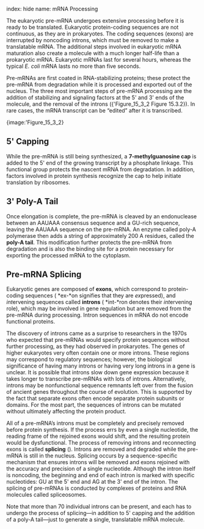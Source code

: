 index: hide
name: mRNA Processing

The eukaryotic pre-mRNA undergoes extensive processing before it is ready to be translated. Eukaryotic protein-coding sequences are not continuous, as they are in prokaryotes. The coding sequences (exons) are interrupted by noncoding introns, which must be removed to make a translatable mRNA. The additional steps involved in eukaryotic mRNA maturation also create a molecule with a much longer half-life than a prokaryotic mRNA. Eukaryotic mRNAs last for several hours, whereas the typical  *E. coli* mRNA lasts no more than five seconds.

Pre-mRNAs are first coated in RNA-stabilizing proteins; these protect the pre-mRNA from degradation while it is processed and exported out of the nucleus. The three most important steps of pre-mRNA processing are the addition of stabilizing and signaling factors at the 5' and 3' ends of the molecule, and the removal of the introns ({'Figure_15_3_2 Figure 15.3.2}). In rare cases, the mRNA transcript can be “edited” after it is transcribed.


{image:'Figure_15_3_2}
        

## 5' Capping

While the pre-mRNA is still being synthesized, a  **7-methylguanosine cap** is added to the 5' end of the growing transcript by a phosphate linkage. This functional group protects the nascent mRNA from degradation. In addition, factors involved in protein synthesis recognize the cap to help initiate translation by ribosomes.

## 3' Poly-A Tail

Once elongation is complete, the pre-mRNA is cleaved by an endonuclease between an AAUAAA consensus sequence and a GU-rich sequence, leaving the AAUAAA sequence on the pre-mRNA. An enzyme called poly-A polymerase then adds a string of approximately 200 A residues, called the  **poly-A tail**. This modification further protects the pre-mRNA from degradation and is also the binding site for a protein necessary for exporting the processed mRNA to the cytoplasm.

## Pre-mRNA Splicing

Eukaryotic genes are composed of  **exons**, which correspond to protein-coding sequences ( *ex-*on signifies that they are  *ex*pressed), and  *int*ervening sequences called  **introns** ( *int-*ron denotes their  *int*ervening role), which may be involved in gene regulation but are removed from the pre-mRNA during processing. Intron sequences in mRNA do not encode functional proteins.

The discovery of introns came as a surprise to researchers in the 1970s who expected that pre-mRNAs would specify protein sequences without further processing, as they had observed in prokaryotes. The genes of higher eukaryotes very often contain one or more introns. These regions may correspond to regulatory sequences; however, the biological significance of having many introns or having very long introns in a gene is unclear. It is possible that introns slow down gene expression because it takes longer to transcribe pre-mRNAs with lots of introns. Alternatively, introns may be nonfunctional sequence remnants left over from the fusion of ancient genes throughout the course of evolution. This is supported by the fact that separate exons often encode separate protein subunits or domains. For the most part, the sequences of introns can be mutated without ultimately affecting the protein product.

All of a pre-mRNA’s introns must be completely and precisely removed before protein synthesis. If the process errs by even a single nucleotide, the reading frame of the rejoined exons would shift, and the resulting protein would be dysfunctional. The process of removing introns and reconnecting exons is called  **splicing** (). Introns are removed and degraded while the pre-mRNA is still in the nucleus. Splicing occurs by a sequence-specific mechanism that ensures introns will be removed and exons rejoined with the accuracy and precision of a single nucleotide. Although the intron itself is noncoding, the beginning and end of each intron is marked with specific nucleotides: GU at the 5' end and AG at the 3' end of the intron. The splicing of pre-mRNAs is conducted by complexes of proteins and RNA molecules called spliceosomes.

Note that more than 70 individual introns can be present, and each has to undergo the process of splicing—in addition to 5' capping and the addition of a poly-A tail—just to generate a single, translatable mRNA molecule.
